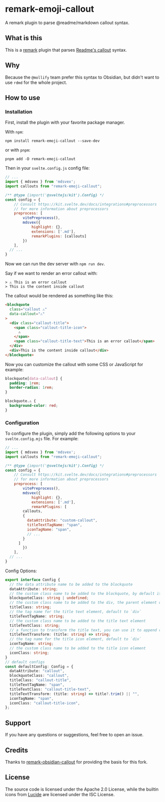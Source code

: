 # remark-emoji-callout

A remark plugin to parse @readme/markdown callout syntax.

## What is this

This is a [remark](https://github.com/remarkjs/remark) plugin that parses [Readme's callout](https://docs.readme.com/rdmd/docs/callouts) syntax.

## Why

Because the `@mollify` team prefer this syntax to Obsidian, but didn't want to use `rdmd` for the whole project.

## How to use

### Installation

First, install the plugin with your favorite package manager.

With `npm`:

```
npm install remark-emoji-callout --save-dev
```

or with `pnpm`:

```
pnpm add -D remark-emoji-callout
```

Then in your `svelte.config.js` config file:

```js
// ...
import { mdsvex } from 'mdsvex';
import callouts from "remark-emoji-callout";

/** @type {import('@sveltejs/kit').Config} */
const config = {
	// Consult https://kit.svelte.dev/docs/integrations#preprocessors
	// for more information about preprocessors
	preprocess: [
		vitePreprocess(),
		mdsvex({
			highlight: {},
			extensions: ['.md'],
			remarkPlugins: [callouts]
		})
	],
  // ...
}
```

Now we can run the dev server with `npm run dev`.

Say if we want to render an error callout with:

```
> ⚠️ This is an error callout
> This is the content inside callout
```

The callout would be rendered as something like this:

```html
<blockquote
  class="callout ⚠️"
  data-callout="⚠️"
>
  <div class="callout-title">
    <span class="callout-title-icon">
      ⚠️
    </span>
    <span class="callout-title-text">This is an error callout</span>
  </div>
  <div>This is the content inside callout</div>
</blockquote>
```

Now you can customize the callout with some CSS or JavaScript for example:

```css
blockquote[data-callout] {
  padding: 1rem;
  border-radius: 1rem;
}

blockquote.⚠️ {
  background-color: red;
}
```

### Configuration

To configure the plugin, simply add the following options to your `svelte.config.mjs` file. For example:

```js
// ...
import { mdsvex } from 'mdsvex';
import callouts from "remark-emoji-callout";

/** @type {import('@sveltejs/kit').Config} */
const config = {
	// Consult https://kit.svelte.dev/docs/integrations#preprocessors
	// for more information about preprocessors
	preprocess: [
		vitePreprocess(),
		mdsvex({
			highlight: {},
			extensions: ['.md'],
			remarkPlugins: [
        callouts,
        {
          dataAttribute: "custom-callout",
          titleTextTagName: "span",
          iconTagName: "span",
          // ...
        }
      ]
		})
	],
  // ...
}
```

Config Options:

```ts
export interface Config {
  // the data attribute name to be added to the blockquote
  dataAttribute: string;
  // the custom class name to be added to the blockquote, by default it's `${dataAttribute}-${calloutType}` if not specified
  blockquoteClass: string | undefined;
  // the custom class name to be added to the div, the parent element of icon & title text
  titleClass: string;
  // the tag name for the title text element, default to `div`
  titleTextTagName: string;
  // the custom class name to be added to the title text element
  titleTextClass: string;
  // a function to transform the title text, you can use it to append custom strings
  titleTextTransform: (title: string) => string;
  // the tag name for the title icon element, default to `div`
  iconTagName: string;
  // the custom class name to be added to the title icon element
  iconClass: string;
}
// default configs
const defaultConfig: Config = {
  dataAttribute: "callout",
  blockquoteClass: "callout",
  titleClass: "callout-title",
  titleTextTagName: "span",
  titleTextClass: "callout-title-text",
  titleTextTransform: (title: string) => title?.trim() || "",
  iconTagName: "span",
  iconClass: "callout-title-icon",
};
```

## Support

If you have any questions or suggestions, feel free to open an issue.

## Credits

Thanks to [remark-obsidian-callout](https://github.com/escwxyz/remark-obsidian-callout) for providing the basis for this fork.

## License

The source code is licensed under the Apache 2.0 License, while the builtin icons from [Lucide](https://lucide.dev/license) are licensed under the ISC License.
